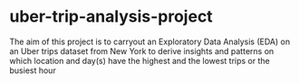# uber-trip-analysis-project
The aim of this project is to carryout an Exploratory Data Analysis (EDA) on an Uber trips dataset from New York to derive insights and patterns on which location and day(s) have the highest and the lowest trips or the busiest hour
